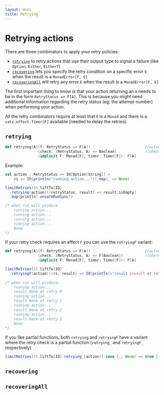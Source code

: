 ```yaml
---
layout: docs
title: Retrying
---
```


# Retrying actions

There are three combinators to apply your retry policies:

* [`retrying`](#retrying) to retry actions that use their output type to signal a failure (like `Option`, `Either`, `EitherT`)
* [`recovering`](#recovering) lets you specify the retry condition on a specific error `E` when the result is a `MonadError[F, E]` 
* [`recoveringAll`](#recoveringAll) will retry any error `E` when the result is a `MonadError[F, E]`

The first important thing to know is that your action returning an `A` needs to be in the form `RetryStatus => F[A]`.
This is because you might need additional information regarding the retry status (eg: the attempt number) when performing your action.

All the retry combinators require at least that `F` is a `Monad` and there is a `cats.effect.Timer[F]` available (needed to delay the retries). 



## `retrying`

```scala
def retrying[A](f: RetryStatus => F[A])                         //action to retry
               (check: (RetryStatus, A) => Boolean)             //wheter to retry or not
               (implicit F: Monad[F], timer: Timer[F]): F[A]
```

Example:
```scala
val action : RetryStatus => IO[Option[String]] =
    rs => IO(println("running action...")).map(_ => None)

limitRetries(3).liftTo[IO]
  .retrying(action)((retryStatus, result) => result.isEmpty)
  .map(println).unsafeRunSync()  

/* when run will produce
    running action...
    running action...
    running action...
    running action...
    None
*/
```

If your retry check requires an effect `F` you can use the `retryingF` variant:
```scala
def retrying[A](f: RetryStatus => F[A])                         //action to retry
               (check: (RetryStatus, A) => F[Boolean])          //wheter to retry or not
               (implicit F: Monad[F], timer: Timer[F]): F[A]
```
```scala
limitRetries(3).liftTo[IO]
  .retryingF(action)((rs, result) => IO(println(s"result $result at retry ${rs.iterNum}")).map(_ => result.isEmpty))
  
/* when run will produce: 
    running action...
    result None at retry 0
    running action...
    result None at retry 1
    running action...
    result None at retry 2
    running action...
    result None at retry 3
    None
*/
```
If you like partial functions, both `retrying` and `retryingF` have a variant where the retry check is a partial function 
(`retrying_` and `retryingF_` respectively)

```scala
limitRetries(3).liftTo[IO].retrying_(action){ case (_, None) => true }
```



## `recovering`



## `recoveringAll` 

